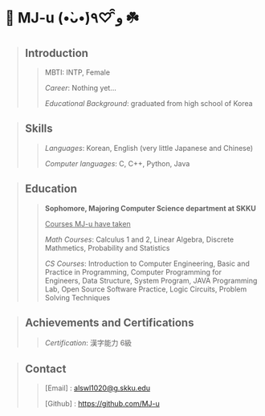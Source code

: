 # 🐰 __MJ-u__ (•̀ᴗ•́)و ̑̑♡٩ ☘️


> ## Introduction
>> MBTI: INTP, Female
>> 
>> *Career*: Nothing yet...
>> 
>> *Educational Background*: graduated from high school of Korea

> ## Skills
>> *Languages*: Korean, English (very little Japanese and Chinese)
>> 
>> *Computer languages*: C, C++, Python, Java

> ## Education
>> **Sophomore, Majoring Computer Science department at SKKU**
>> 
>> <u>Courses MJ-u have taken</u>
>> 
>> *Math Courses*: Calculus 1 and 2, Linear Algebra, Discrete Mathmetics, Probability and Statistics
>> 
>> *CS Courses*: Introduction to Computer Engineering, Basic and Practice in Programming, Computer Programming for Engineers, Data Structure, System Program, JAVA Programming Lab, Open Source Software Practice, Logic Circuits, Problem Solving Techniques

> ## Achievements and Certifications
>> *Certification*: 漢字能力 6級

> ## Contact
>> [Email] : alswl1020@g.skku.edu
>>
>> [Github] : https://github.com/MJ-u
